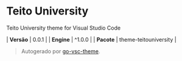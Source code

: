 # Teito University

Teito University theme for Visual Studio Code

| **Versão** | 0.0.1 |
| **Engine** | ^1.0.0 |
| **Pacote** | theme-teitouniversity |

> Autogerado por [go-vsc-theme](https://github.com/natalbu/go-vsc-theme).

